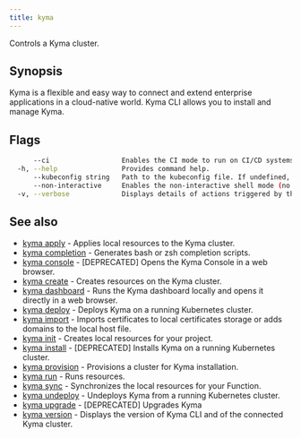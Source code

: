 ```yaml
---
title: kyma
---
```


Controls a Kyma cluster.

## Synopsis

Kyma is a flexible and easy way to connect and extend enterprise applications in a cloud-native world.
Kyma CLI allows you to install and manage Kyma.



## Flags

```bash
      --ci                  Enables the CI mode to run on CI/CD systems. It avoids any user interaction (such as no dialog prompts) and ensures that logs are formatted properly in log files (such as no spinners for CLI steps).
  -h, --help                Provides command help.
      --kubeconfig string   Path to the kubeconfig file. If undefined, Kyma CLI uses the KUBECONFIG environment variable, or falls back "/$HOME/.kube/config".
      --non-interactive     Enables the non-interactive shell mode (no colorized output, no spinner)
  -v, --verbose             Displays details of actions triggered by the command.
```

## See also

* [kyma apply](kyma_apply.md)	 - Applies local resources to the Kyma cluster.
* [kyma completion](kyma_completion.md)	 - Generates bash or zsh completion scripts.
* [kyma console](kyma_console.md)	 - [DEPRECATED] Opens the Kyma Console in a web browser.
* [kyma create](kyma_create.md)	 - Creates resources on the Kyma cluster.
* [kyma dashboard](kyma_dashboard.md)	 - Runs the Kyma dashboard locally and opens it directly in a web browser.
* [kyma deploy](kyma_deploy.md)	 - Deploys Kyma on a running Kubernetes cluster.
* [kyma import](kyma_import.md)	 - Imports certificates to local certificates storage or adds domains to the local host file.
* [kyma init](kyma_init.md)	 - Creates local resources for your project.
* [kyma install](kyma_install.md)	 - [DEPRECATED] Installs Kyma on a running Kubernetes cluster.
* [kyma provision](kyma_provision.md)	 - Provisions a cluster for Kyma installation.
* [kyma run](kyma_run.md)	 - Runs resources.
* [kyma sync](kyma_sync.md)	 - Synchronizes the local resources for your Function.
* [kyma undeploy](kyma_undeploy.md)	 - Undeploys Kyma from a running Kubernetes cluster.
* [kyma upgrade](kyma_upgrade.md)	 - [DEPRECATED] Upgrades Kyma
* [kyma version](kyma_version.md)	 - Displays the version of Kyma CLI and of the connected Kyma cluster.

